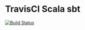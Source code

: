 # TravisCI Scala sbt

[![Build Status](https://travis-ci.com/relaxmanitsfine/travis-scala-sbt.svg?branch=master)](https://travis-ci.com/relaxmanitsfine/travis-scala-sbt)
